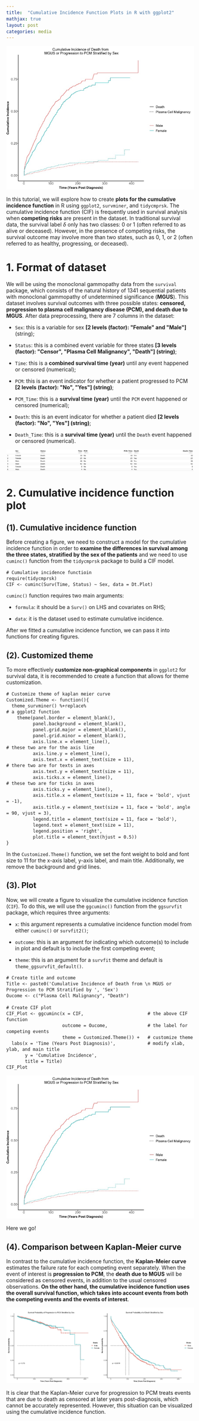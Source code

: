 ```yaml
---
title:  "Cumulative Incidence Function Plots in R with ggplot2"
mathjax: true
layout: post
categories: media
---
```


![CIF Plot](https://raw.githubusercontent.com/YzwIsALaity/CIF-Plot-in-R/main/Cumulative%20Incidence%20Function.jpeg)


In this tutorial, we will explore how to create __plots for the cumulative incidence function__ in R using `ggplot2`, `survminer`, and `tidycmprsk`. The cumulative incidence function (CIF) is frequently used in survival analysis when __competing risks__ are present in the dataset. In traditional survival data, the survival label $\delta$ only has two classes: 0 or 1 (often referred to as alive or deceased). However, in the presence of competing risks, the survival outcome may involve more than two states, such as 0, 1, or 2 (often referred to as healthy, progressing, or deceased).

# 1. Format of dataset
We will be using the monoclonal gammopathy data from the `survival` package, which consists of the natural history of 1341 sequential patients with monoclonal gammopathy of undetermined significance (__MGUS__). This dataset involves survival outcomes with three possible states: __censored, progression to plasma cell malignancy disease (PCM), and death due to MGUS__. After data preprocessing, there are 7 columns in the dataset:

- `Sex`: this is a variable for sex __[2 levels (factor): "Female" and "Male"]__ (string);

- `Status`: this is a combined event variable for three states __[3 levels (factor): "Censor", "Plasma Cell Malignancy", "Death"] (string)__;

- `Time`: this is a __combined survival time (year)__ until any event happened or censored (numerical);

- `PCM`: this is an event indicator for whether a patient progressed to PCM __[2 levels (factor): "No", "Yes"] (string)__;

- `PCM_Time`: this is a __survival time (year)__ until the `PCM` event happened or censored (numerical);

- `Death`: this is an event indicator for whether a patient died __[2 levels (factor): "No", "Yes"] (string)__;

- `Death_Time`: this is a __survival time (year)__ until the `Death` event happened or censored (numerical).

![](https://raw.githubusercontent.com/YzwIsALaity/CIF-Plot-in-R/main/Dataset.jpeg)

# 2. Cumulative incidence function plot
## (1). Cumulative incidence function
Before creating a figure, we need to construct a model for the cumulative incidence function in order to __examine the differences in survival among the three states, stratified by the sex of the patients__ and we need to use `cuminc()` function from the `tidycmprsk` package to build a CIF model. 

````
# Cumulative incidence functioin
require(tidycmprsk)
CIF <- cuminc(Surv(Time, Status) ~ Sex, data = Dt.Plot)
````

`cuminc()` function requires two main arguments: 

- `formula`: it should be a `Surv()` on LHS and covariates on RHS;

- `data`: it is the dataset used to estimate cumulative incidence.

After we fitted a cumulative incidence function, we can pass it into functions for creating figures.

## (2). Customized theme
To more effectively __customize non-graphical components__ in `ggplot2` for survival data, it is recommended to create a function that allows for theme customization.

````
# Customize theme of kaplan meier curve
Customized.Theme <- function(){
  theme_survminer() %+replace%                                        # a ggplot2 function 
    theme(panel.border = element_blank(),
          panel.background = element_blank(),                    
          panel.grid.major = element_blank(), 
          panel.grid.minor = element_blank(), 
          axis.line.x = element_line(),                               # these two are for the axis line
          axis.line.y = element_line(),
          axis.text.x = element_text(size = 11),                      # there two are for texts in axes
          axis.text.y = element_text(size = 11),
          axis.ticks.x = element_line(),                              # these two are for ticks in axes
          axis.ticks.y = element_line(),
          axis.title.x = element_text(size = 11, face = 'bold', vjust = -1),                              
          axis.title.y = element_text(size = 11, face = 'bold', angle = 90, vjust = 3),
          legend.title = element_text(size = 11, face = 'bold'),
          legend.text = element_text(size = 11),
          legend.position = 'right',
          plot.title = element_text(hjust = 0.5))
}
````

In the `Customized.Theme()` function, we set the font weight to bold and font size to 11 for the x-axis label, y-axis label, and main title. Additionally, we remove the background and grid lines.

## (3). Plot
Now, we will create a figure to visualize the cumulative incidence function (`CIF`). To do this, we will use the `ggcuminc()` function from the `ggsurvfit` package, which requires three arguments: 

- `x`: this argument represents a cumulative incidence function model from either `cuminc()` or `survfit2()`;

- `outcome`: this is an argument for indicating which outcome(s) to include in plot and default is to include the first competing event;

- `theme`: this is an argument for a `survfit` theme and default is `theme_ggsurvfit_default()`.

````
# Create title and outcome
Title <- paste0('Cumulative Incidence of Death from \n MGUS or Progression to PCM Stratified by ', 'Sex')
Oucome <- c("Plasma Cell Malignancy", "Death")

# Create CIF plot
CIF_Plot <- ggcuminc(x = CIF,                        # the above CIF function
                     outcome = Oucome,               # the label for competing events
                     theme = Customized.Theme()) +   # customize theme
  labs(x = 'Time (Years Post Diagnosis)',            # modify xlab, ylab, and main title
       y = 'Cumulative Incidence', 
       title = Title)
CIF_Plot
````

![](https://raw.githubusercontent.com/YzwIsALaity/CIF-Plot-in-R/main/Cumulative%20Incidence%20Function.jpeg)

Here we go!

## (4). Comparison between Kaplan-Meier curve
In contrast to the cumulative incidence function, the __Kaplan-Meier curve__ estimates the failure rate for each competing event separately. When the event of interest is __progression to PCM__, the __death due to MGUS__ will be considered as censored events, in addition to the usual censored observations. __On the other hand, the cumulative incidence function uses the overall survival function, which takes into account events from both the competing events and the events of interest__.

![](https://raw.githubusercontent.com/YzwIsALaity/CIF-Plot-in-R/main/Comparison%20of%20Curves.jpeg)

It is clear that the Kaplan-Meier curve for progression to PCM treats events that are due to death as censored at later years post-diagnosis, which cannot be accurately represented. However, this situation can be visualized using the cumulative incidence function.


